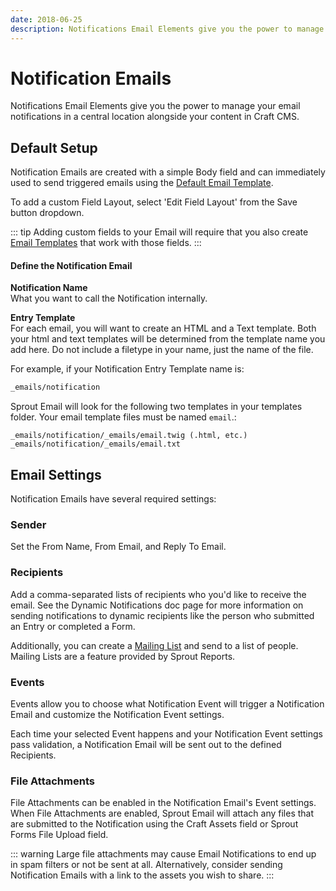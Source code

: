 ```yaml
---
date: 2018-06-25
description: Notifications Email Elements give you the power to manage your email notifications in a central location alongside your content in Craft CMS.
---
```


# Notification Emails

Notifications Email Elements give you the power to manage your email notifications in a central location alongside your content in Craft CMS.

## Default Setup

Notification Emails are created with a simple Body field and can immediately used to send triggered emails using the [Default Email Template](./default-email-templates.md).

To add a custom Field Layout, select 'Edit Field Layout' from the Save button dropdown.

::: tip
Adding custom fields to your Email will require that you also create [Email Templates](./default-email-templates.md) that work with those fields. 
:::

#### Define the Notification Email

**Notification Name**<br>
What you want to call the Notification internally.

**Entry Template**<br>
For each email, you will want to create an HTML and a Text template.  Both your html and text templates will be determined from the template name you add here.  Do not include a filetype in your name, just the name of the file.

For example, if your Notification Entry Template name is:

``` html
_emails/notification
```

Sprout Email will look for the following two templates in your templates folder. Your email template files must be named `email`.:

```
_emails/notification/_emails/email.twig (.html, etc.)
_emails/notification/_emails/email.txt
```

## Email Settings

Notification Emails have several required settings:

### Sender

Set the From Name, From Email, and Reply To Email.

### Recipients

Add a comma-separated lists of recipients who you'd like to receive the email.  See the Dynamic Notifications doc page for more information on sending notifications to dynamic recipients like the person who submitted an Entry or completed a Form.

Additionally, you can create a [Mailing List](../reports/mailing-lists.md) and send to a list of people. Mailing Lists are a feature provided by Sprout Reports.

### Events

Events allow you to choose what Notification Event will trigger a Notification Email and customize the Notification Event settings.

Each time your selected Event happens and your Notification Event settings pass validation, a Notification Email will be sent out to the defined Recipients.

### File Attachments
   
File Attachments can be enabled in the Notification Email's Event settings. When File Attachments are enabled, Sprout Email will attach any files that are submitted to the Notification using the Craft Assets field or Sprout Forms File Upload field.

::: warning
Large file attachments may cause Email Notifications to end up in spam filters or not be sent at all. Alternatively, consider sending Notification Emails with a link to the assets you wish to share.
:::